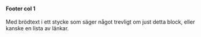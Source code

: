 #### Footer col 1

Med brödtext i ett stycke som säger något trevligt om just detta block, eller kanske en lista av länkar.
